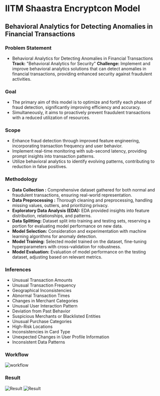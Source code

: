 # IITM Shaastra Encryptcon Model
## Behavioral Analytics for Detecting Anomalies in Financial Transactions
### Problem Statement
- Behavioral Analytics for Detecting Anomalies in Financial Transactions 
**Track:** "Behavioral Analytics for Security"
**Challenge:** Implement and improve behavioral analytics solutions that can detect anomalies in financial transactions, providing enhanced security against fraudulent activities.
### Goal
- The primary aim of this model is to optimize and fortify each phase of fraud detection, significantly improving efficiency and accuracy. 
- Simultaneously, it aims to proactively prevent fraudulent transactions with a reduced utilization of resources.
### Scope
- Enhance fraud detection through improved feature engineering, incorporating transaction frequency and user behavior.
- Implement real-time monitoring with sub-second latency, providing prompt insights into transaction patterns.
- Utilize behavioral analytics to identify evolving patterns, contributing to  reduction in false positives.
### Methodology
- **Data Collection :** Comprehensive dataset gathered for both normal and fraudulent transactions, ensuring real-world representation.
- **Data Preprocessing :** Thorough cleaning and preprocessing, handling missing values, outliers, and prioritizing privacy.
- **Exploratory Data Analysis (EDA):** EDA provided insights into feature distribution, relationships, and patterns.
- **Data Splitting:** Dataset split into training and testing sets, reserving a portion for evaluating model performance on new data.
- **Model Selection:** Consideration and experimentation with machine learning algorithms for anomaly detection.
- **Model Training:** Selected model trained on the dataset, fine-tuning hyperparameters with cross-validation for robustness.
- **Model Evaluation:** Evaluation of model performance on the testing dataset, adjusting based on relevant metrics.
### Inferences
- Unusual Transaction Amounts
- Unusual Transaction Frequency
- Geographical Inconsistencies
- Abnormal Transaction Times
- Changes in Merchant Categories
- Unusual User Interaction Pattern
- Deviation from Past Behavior
- Suspicious Merchants or Blacklisted Entities
- Unusual Purchase Categories
- High-Risk Locations
- Inconsistencies in Card Type
- Unexpected Changes in User Profile Information
- Inconsistent Data Patterns
### Workflow
![workflow](https://cdn.discordapp.com/attachments/858295208718106634/1194869649205121064/image.png?ex=65b1ec13&is=659f7713&hm=24706eb1e9e6c4067b2fcdf7a70059db667c681ad04f4410bb53bcff608661cd&)
### Result
![Result](https://cdn.discordapp.com/attachments/858295208718106634/1194870220804857877/image.png?ex=65b1ec9c&is=659f779c&hm=4b65aa4a2a4c90f0d2f915ee1ecc0714926a3a2d03b92baba482a535ea4b8fc9&)
![Result](https://cdn.discordapp.com/attachments/858295208718106634/1194870339306541147/image.png?ex=65b1ecb8&is=659f77b8&hm=af0b6166256e9841ba39d3536dd3b90dd78d081c94de9525986434518a00d344&)




